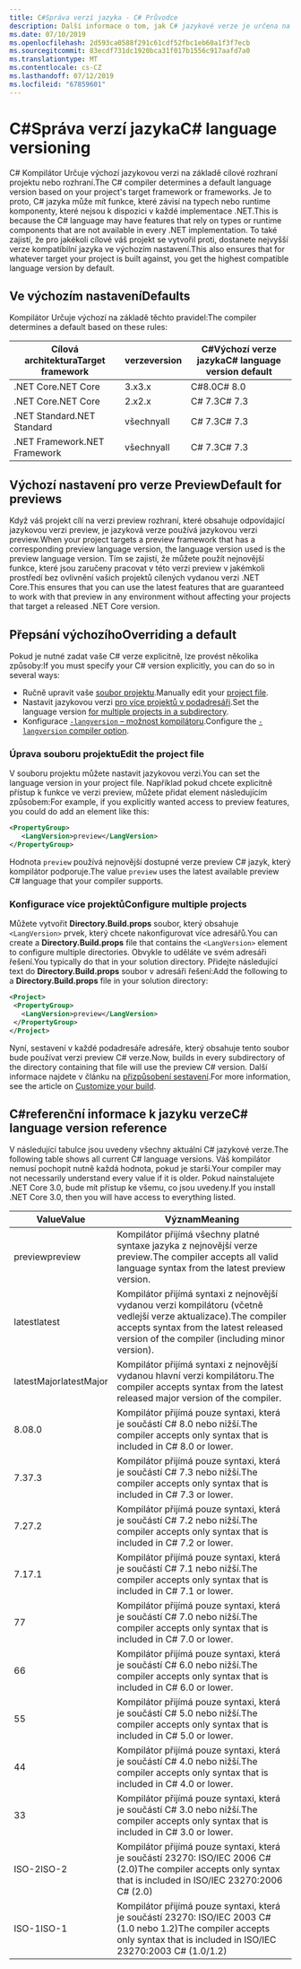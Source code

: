 ```yaml
---
title: C#Správa verzí jazyka - C# Průvodce
description: Další informace o tom, jak C# jazykové verze je určena na základě vašeho projektu a jiné hodnoty lze upravit ručně ji.
ms.date: 07/10/2019
ms.openlocfilehash: 2d593ca0588f291c61cdf52fbc1eb60a1f3f7ecb
ms.sourcegitcommit: 83ecdf731dc1920bca31f017b1556c917aafd7a0
ms.translationtype: MT
ms.contentlocale: cs-CZ
ms.lasthandoff: 07/12/2019
ms.locfileid: "67859601"
---
```

# <a name="c-language-versioning"></a><span data-ttu-id="705bd-103">C#Správa verzí jazyka</span><span class="sxs-lookup"><span data-stu-id="705bd-103">C# language versioning</span></span>

<span data-ttu-id="705bd-104">C# Kompilátor Určuje výchozí jazykovou verzi na základě cílové rozhraní projektu nebo rozhraní.</span><span class="sxs-lookup"><span data-stu-id="705bd-104">The C# compiler determines a default language version based on your project's target framework or frameworks.</span></span> <span data-ttu-id="705bd-105">Je to proto, C# jazyka může mít funkce, které závisí na typech nebo runtime komponenty, které nejsou k dispozici v každé implementace .NET.</span><span class="sxs-lookup"><span data-stu-id="705bd-105">This is because the C# language may have features that rely on types or runtime components that are not available in every .NET implementation.</span></span> <span data-ttu-id="705bd-106">To také zajistí, že pro jakékoli cílové váš projekt se vytvořil proti, dostanete nejvyšší verze kompatibilní jazyka ve výchozím nastavení.</span><span class="sxs-lookup"><span data-stu-id="705bd-106">This also ensures that for whatever target your project is built against, you get the highest compatible language version by default.</span></span>

## <a name="defaults"></a><span data-ttu-id="705bd-107">Ve výchozím nastavení</span><span class="sxs-lookup"><span data-stu-id="705bd-107">Defaults</span></span>

<span data-ttu-id="705bd-108">Kompilátor Určuje výchozí na základě těchto pravidel:</span><span class="sxs-lookup"><span data-stu-id="705bd-108">The compiler determines a default based on these rules:</span></span>

|<span data-ttu-id="705bd-109">Cílová architektura</span><span class="sxs-lookup"><span data-stu-id="705bd-109">Target framework</span></span>|<span data-ttu-id="705bd-110">verze</span><span class="sxs-lookup"><span data-stu-id="705bd-110">version</span></span>|<span data-ttu-id="705bd-111">C#Výchozí verze jazyka</span><span class="sxs-lookup"><span data-stu-id="705bd-111">C# language version default</span></span>|
|----------------|-------|---------------------------|
|<span data-ttu-id="705bd-112">.NET Core</span><span class="sxs-lookup"><span data-stu-id="705bd-112">.NET Core</span></span>|<span data-ttu-id="705bd-113">3.x</span><span class="sxs-lookup"><span data-stu-id="705bd-113">3.x</span></span>|<span data-ttu-id="705bd-114">C#8.0</span><span class="sxs-lookup"><span data-stu-id="705bd-114">C# 8.0</span></span>|
|<span data-ttu-id="705bd-115">.NET Core</span><span class="sxs-lookup"><span data-stu-id="705bd-115">.NET Core</span></span>|<span data-ttu-id="705bd-116">2.x</span><span class="sxs-lookup"><span data-stu-id="705bd-116">2.x</span></span>|<span data-ttu-id="705bd-117">C# 7.3</span><span class="sxs-lookup"><span data-stu-id="705bd-117">C# 7.3</span></span>|
|<span data-ttu-id="705bd-118">.NET Standard</span><span class="sxs-lookup"><span data-stu-id="705bd-118">.NET Standard</span></span>|<span data-ttu-id="705bd-119">všechny</span><span class="sxs-lookup"><span data-stu-id="705bd-119">all</span></span>|<span data-ttu-id="705bd-120">C# 7.3</span><span class="sxs-lookup"><span data-stu-id="705bd-120">C# 7.3</span></span>|
|<span data-ttu-id="705bd-121">.NET Framework</span><span class="sxs-lookup"><span data-stu-id="705bd-121">.NET Framework</span></span>|<span data-ttu-id="705bd-122">všechny</span><span class="sxs-lookup"><span data-stu-id="705bd-122">all</span></span>|<span data-ttu-id="705bd-123">C# 7.3</span><span class="sxs-lookup"><span data-stu-id="705bd-123">C# 7.3</span></span>|

## <a name="default-for-previews"></a><span data-ttu-id="705bd-124">Výchozí nastavení pro verze Preview</span><span class="sxs-lookup"><span data-stu-id="705bd-124">Default for previews</span></span>

<span data-ttu-id="705bd-125">Když váš projekt cílí na verzi preview rozhraní, které obsahuje odpovídající jazykovou verzi preview, je jazyková verze používá jazykovou verzi preview.</span><span class="sxs-lookup"><span data-stu-id="705bd-125">When your project targets a preview framework that has a corresponding preview language version, the language version used is the preview language version.</span></span> <span data-ttu-id="705bd-126">Tím se zajistí, že můžete použít nejnovější funkce, které jsou zaručeny pracovat v této verzi preview v jakémkoli prostředí bez ovlivnění vašich projektů cílených vydanou verzi .NET Core.</span><span class="sxs-lookup"><span data-stu-id="705bd-126">This ensures that you can use the latest features that are guaranteed to work with that preview in any environment without affecting your projects that target a released .NET Core version.</span></span>

## <a name="overriding-a-default"></a><span data-ttu-id="705bd-127">Přepsání výchozího</span><span class="sxs-lookup"><span data-stu-id="705bd-127">Overriding a default</span></span>

<span data-ttu-id="705bd-128">Pokud je nutné zadat vaše C# verze explicitně, lze provést několika způsoby:</span><span class="sxs-lookup"><span data-stu-id="705bd-128">If you must specify your C# version explicitly, you can do so in several ways:</span></span>

- <span data-ttu-id="705bd-129">Ručně upravit vaše [soubor projektu](#edit-the-project-file).</span><span class="sxs-lookup"><span data-stu-id="705bd-129">Manually edit your [project file](#edit-the-project-file).</span></span>
- <span data-ttu-id="705bd-130">Nastavit jazykovou verzi [pro více projektů v podadresáři](#configure-multiple-projects).</span><span class="sxs-lookup"><span data-stu-id="705bd-130">Set the language version [for multiple projects in a subdirectory](#configure-multiple-projects).</span></span>
- <span data-ttu-id="705bd-131">Konfigurace [ `-langversion` – možnost kompilátoru](#set-the-langversion-compiler-option).</span><span class="sxs-lookup"><span data-stu-id="705bd-131">Configure the [`-langversion` compiler option](#set-the-langversion-compiler-option).</span></span>

### <a name="edit-the-project-file"></a><span data-ttu-id="705bd-132">Úprava souboru projektu</span><span class="sxs-lookup"><span data-stu-id="705bd-132">Edit the project file</span></span>

<span data-ttu-id="705bd-133">V souboru projektu můžete nastavit jazykovou verzi.</span><span class="sxs-lookup"><span data-stu-id="705bd-133">You can set the language version in your project file.</span></span> <span data-ttu-id="705bd-134">Například pokud chcete explicitně přístup k funkce ve verzi preview, můžete přidat element následujícím způsobem:</span><span class="sxs-lookup"><span data-stu-id="705bd-134">For example, if you explicitly wanted access to preview features, you could do add an element like this:</span></span>

```xml
<PropertyGroup>
   <LangVersion>preview</LangVersion>
</PropertyGroup>
```

<span data-ttu-id="705bd-135">Hodnota `preview` používá nejnovější dostupné verze preview C# jazyk, který kompilátor podporuje.</span><span class="sxs-lookup"><span data-stu-id="705bd-135">The value `preview` uses the latest available preview C# language that your compiler supports.</span></span>

### <a name="configure-multiple-projects"></a><span data-ttu-id="705bd-136">Konfigurace více projektů</span><span class="sxs-lookup"><span data-stu-id="705bd-136">Configure multiple projects</span></span>

<span data-ttu-id="705bd-137">Můžete vytvořit **Directory.Build.props** soubor, který obsahuje `<LangVersion>` prvek, který chcete nakonfigurovat více adresářů.</span><span class="sxs-lookup"><span data-stu-id="705bd-137">You can create a **Directory.Build.props** file that contains the `<LangVersion>` element to configure multiple directories.</span></span> <span data-ttu-id="705bd-138">Obvykle to uděláte ve svém adresáři řešení.</span><span class="sxs-lookup"><span data-stu-id="705bd-138">You typically do that in your solution directory.</span></span> <span data-ttu-id="705bd-139">Přidejte následující text do **Directory.Build.props** soubor v adresáři řešení:</span><span class="sxs-lookup"><span data-stu-id="705bd-139">Add the following to a **Directory.Build.props** file in your solution directory:</span></span>

```xml
<Project>
 <PropertyGroup>
   <LangVersion>preview</LangVersion>
 </PropertyGroup>
</Project>
```

<span data-ttu-id="705bd-140">Nyní, sestavení v každé podadresáře adresáře, který obsahuje tento soubor bude používat verzi preview C# verze.</span><span class="sxs-lookup"><span data-stu-id="705bd-140">Now, builds in every subdirectory of the directory containing that file will use the preview C# version.</span></span> <span data-ttu-id="705bd-141">Další informace najdete v článku na [přizpůsobení sestavení](/visualstudio/msbuild/customize-your-build).</span><span class="sxs-lookup"><span data-stu-id="705bd-141">For more information, see the article on [Customize your build](/visualstudio/msbuild/customize-your-build).</span></span>

## <a name="c-language-version-reference"></a><span data-ttu-id="705bd-142">C#referenční informace k jazyku verze</span><span class="sxs-lookup"><span data-stu-id="705bd-142">C# language version reference</span></span>

<span data-ttu-id="705bd-143">V následující tabulce jsou uvedeny všechny aktuální C# jazykové verze.</span><span class="sxs-lookup"><span data-stu-id="705bd-143">The following table shows all current C# language versions.</span></span> <span data-ttu-id="705bd-144">Váš kompilátor nemusí pochopit nutně každá hodnota, pokud je starší.</span><span class="sxs-lookup"><span data-stu-id="705bd-144">Your compiler may not necessarily understand every value if it is older.</span></span> <span data-ttu-id="705bd-145">Pokud nainstalujete .NET Core 3.0, bude mít přístup ke všemu, co jsou uvedeny.</span><span class="sxs-lookup"><span data-stu-id="705bd-145">If you install .NET Core 3.0, then you will have access to everything listed.</span></span>

|<span data-ttu-id="705bd-146">Value</span><span class="sxs-lookup"><span data-stu-id="705bd-146">Value</span></span>|<span data-ttu-id="705bd-147">Význam</span><span class="sxs-lookup"><span data-stu-id="705bd-147">Meaning</span></span>|
|------------|-------------|
|<span data-ttu-id="705bd-148">preview</span><span class="sxs-lookup"><span data-stu-id="705bd-148">preview</span></span>|<span data-ttu-id="705bd-149">Kompilátor přijímá všechny platné syntaxe jazyka z nejnovější verze preview.</span><span class="sxs-lookup"><span data-stu-id="705bd-149">The compiler accepts all valid language syntax from the latest preview version.</span></span>|
|<span data-ttu-id="705bd-150">latest</span><span class="sxs-lookup"><span data-stu-id="705bd-150">latest</span></span>|<span data-ttu-id="705bd-151">Kompilátor přijímá syntaxi z nejnovější vydanou verzi kompilátoru (včetně vedlejší verze aktualizace).</span><span class="sxs-lookup"><span data-stu-id="705bd-151">The compiler accepts syntax from the latest released version of the compiler (including minor version).</span></span>|
|<span data-ttu-id="705bd-152">latestMajor</span><span class="sxs-lookup"><span data-stu-id="705bd-152">latestMajor</span></span>|<span data-ttu-id="705bd-153">Kompilátor přijímá syntaxi z nejnovější vydanou hlavní verzi kompilátoru.</span><span class="sxs-lookup"><span data-stu-id="705bd-153">The compiler accepts syntax from the latest released major version of the compiler.</span></span>|
|<span data-ttu-id="705bd-154">8.0</span><span class="sxs-lookup"><span data-stu-id="705bd-154">8.0</span></span>|<span data-ttu-id="705bd-155">Kompilátor přijímá pouze syntaxi, která je součástí C# 8.0 nebo nižší.</span><span class="sxs-lookup"><span data-stu-id="705bd-155">The compiler accepts only syntax that is included in C# 8.0 or lower.</span></span>|
|<span data-ttu-id="705bd-156">7.3</span><span class="sxs-lookup"><span data-stu-id="705bd-156">7.3</span></span>|<span data-ttu-id="705bd-157">Kompilátor přijímá pouze syntaxi, která je součástí C# 7.3 nebo nižší.</span><span class="sxs-lookup"><span data-stu-id="705bd-157">The compiler accepts only syntax that is included in C# 7.3 or lower.</span></span>|
|<span data-ttu-id="705bd-158">7.2</span><span class="sxs-lookup"><span data-stu-id="705bd-158">7.2</span></span>|<span data-ttu-id="705bd-159">Kompilátor přijímá pouze syntaxi, která je součástí C# 7.2 nebo nižší.</span><span class="sxs-lookup"><span data-stu-id="705bd-159">The compiler accepts only syntax that is included in C# 7.2 or lower.</span></span>|
|<span data-ttu-id="705bd-160">7.1</span><span class="sxs-lookup"><span data-stu-id="705bd-160">7.1</span></span>|<span data-ttu-id="705bd-161">Kompilátor přijímá pouze syntaxi, která je součástí C# 7.1 nebo nižší.</span><span class="sxs-lookup"><span data-stu-id="705bd-161">The compiler accepts only syntax that is included in C# 7.1 or lower.</span></span>|
|<span data-ttu-id="705bd-162">7</span><span class="sxs-lookup"><span data-stu-id="705bd-162">7</span></span>|<span data-ttu-id="705bd-163">Kompilátor přijímá pouze syntaxi, která je součástí C# 7.0 nebo nižší.</span><span class="sxs-lookup"><span data-stu-id="705bd-163">The compiler accepts only syntax that is included in C# 7.0 or lower.</span></span>|
|<span data-ttu-id="705bd-164">6</span><span class="sxs-lookup"><span data-stu-id="705bd-164">6</span></span>|<span data-ttu-id="705bd-165">Kompilátor přijímá pouze syntaxi, která je součástí C# 6.0 nebo nižší.</span><span class="sxs-lookup"><span data-stu-id="705bd-165">The compiler accepts only syntax that is included in C# 6.0 or lower.</span></span>|
|<span data-ttu-id="705bd-166">5</span><span class="sxs-lookup"><span data-stu-id="705bd-166">5</span></span>|<span data-ttu-id="705bd-167">Kompilátor přijímá pouze syntaxi, která je součástí C# 5.0 nebo nižší.</span><span class="sxs-lookup"><span data-stu-id="705bd-167">The compiler accepts only syntax that is included in C# 5.0 or lower.</span></span>|
|<span data-ttu-id="705bd-168">4</span><span class="sxs-lookup"><span data-stu-id="705bd-168">4</span></span>|<span data-ttu-id="705bd-169">Kompilátor přijímá pouze syntaxi, která je součástí C# 4.0 nebo nižší.</span><span class="sxs-lookup"><span data-stu-id="705bd-169">The compiler accepts only syntax that is included in C# 4.0 or lower.</span></span>|
|<span data-ttu-id="705bd-170">3</span><span class="sxs-lookup"><span data-stu-id="705bd-170">3</span></span>|<span data-ttu-id="705bd-171">Kompilátor přijímá pouze syntaxi, která je součástí C# 3.0 nebo nižší.</span><span class="sxs-lookup"><span data-stu-id="705bd-171">The compiler accepts only syntax that is included in C# 3.0 or lower.</span></span>|
|<span data-ttu-id="705bd-172">ISO-2</span><span class="sxs-lookup"><span data-stu-id="705bd-172">ISO-2</span></span>|<span data-ttu-id="705bd-173">Kompilátor přijímá pouze syntaxi, která je součástí 23270: ISO/IEC 2006 C# (2.0)</span><span class="sxs-lookup"><span data-stu-id="705bd-173">The compiler accepts only syntax that is included in ISO/IEC 23270:2006 C# (2.0)</span></span> |
|<span data-ttu-id="705bd-174">ISO-1</span><span class="sxs-lookup"><span data-stu-id="705bd-174">ISO-1</span></span>|<span data-ttu-id="705bd-175">Kompilátor přijímá pouze syntaxi, která je součástí 23270: ISO/IEC 2003 C# (1.0 nebo 1.2)</span><span class="sxs-lookup"><span data-stu-id="705bd-175">The compiler accepts only syntax that is included in ISO/IEC 23270:2003 C# (1.0/1.2)</span></span> |
